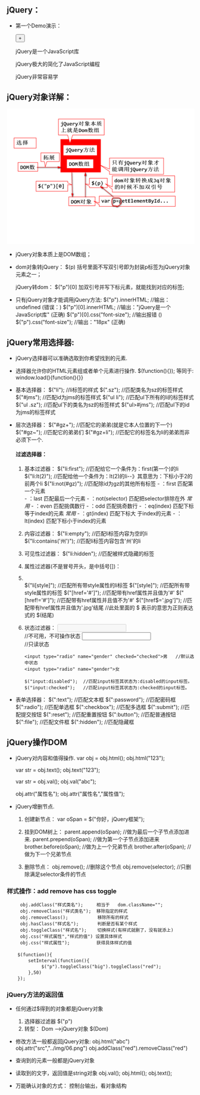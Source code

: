 ## jQuery：

- 第一个Demo演示：
   <title>一个JQuery的小Demo</title>
   	<script type="text/javascript"  src="../jquery-3.1.1.min.js"></script>
   	<script type="text/javascript">
   		function bigger(){
   			//1.获取P的字号;
   			var size=$("p").css("font-size");
   			//2.将"16px"变成可以计算的数字，去掉单位.
   			size = size.replace("px","");
   			//3.字号加大号，设置P标签的字号;
   			$("p").css("font-size",++size +"px");
   		}
   		
   	</script>
   	</head>
   	<body>
   		<input type="button" value="+" onclick="bigger();">
   		<p>jQuery是一个JavaScript库</p>
   		<p>jQuery极大的简化了JavaScript编程</p>
   		<p>jQuery非常容易学</p>
   	</body>

## jQuery对象详解：
![](1.png)

- jQuery对象本质上是DOM数组；

- dom对象转jQuery：  $(p)         括号里面不写双引号即为封装p标签为jQuery对象元素之一；

	 jQuery转dom：	  $("p")[0]    加双引号并写下标元素，就能找到对应的标签;

- 只有jQuery对象才能调用jQuery方法:
		        $("p").innerHTML;             //输出：undefined (错误：)
		$("p")[0].innerHTML;          //输出："jQuery是一个JavaScript库"  (正确)
		$("p")[0].css("font-size");    //输出报错 ()
		$("p").css("font-size");        //输出："18px" (正确)

## jQuery常用选择器:
- jQuery选择器可以准确选取到你希望找到的元素.

- 选择器允许你的HTML元素组或者单个元素进行操作.
   $(function(){});   等同于: window.load(){function(){}}

- 基本选择器：
   $("li");		  //li标签的样式
   	$(".sz");		      //匹配类名为sz的标签样式
   	$("#jms");	      //匹配id为jms的标签样式
   	$("ul li");	              //匹配ul下所有的li的标签样式
   	$("ul .sz");	      //匹配ul下的类名为sz的标签样式
   	$("ul>#jms");	      //匹配ul下的id为jms的标签样式

- 层次选择器：
           $("#gz+");	     //匹配它的弟弟(就是它本人位置的下一个)
   	$("#gz~");	     //匹配它的弟弟们
   	$("#gz+li");            //匹配它的标签名为li的弟弟而非必须下一个.

   #### 过滤选择器：
  1. 基本过滤器：
      $("li:first");    //匹配给它一个条件为：first(第一个)的li	
      	 $("li:lt(2)");	//匹配给他一个条件为：lt(2)的li--》其意思为：下标小于2的前两个li
      	 $("li:not(#gz)"); //匹配除id为gz的其他所有标签
      	 - ：first			匹配第一个元素  
      	 - ：last		     匹配最后一个元素
      	 - ：not(selector)	匹配把selector排除在外    *常用*
      	 - ：even			 匹配挑偶数行
      	 - ：odd			  匹配挑奇数行
      	 - ：eq(index)		匹配下标等于index的元素    *常用*
      	 - ：gt(index)		匹配下标大 于index的元素
      	 - ：lt(index)		匹配下标小于index的元素

  2. 内容过滤器：
      $("li:empty");           //匹配li标签内容为空的li
      	 $("li:contains('州')");  //匹配li标签内容包含'州'的li

  3. 可见性过滤器：
      $("li:hidden");		  //匹配被样式隐藏的标签

  4. 属性过滤器(不是冒号开头，是中括号[])：
      <li style="...."></li>
      	 $("li[style]");		   //匹配所有带style属性的li标签
      	 $("[style]");			 //匹配所有带style属性的标签
      	 $("[href='#']");		  //匹配带有href属性并且值为'#'
      	 $("[href!='#']");		 //匹配带有href属性并且值不为'#'
      	 $("[href$='.jpg']");	  //匹配带有href属性并且值为'.jpg'结尾
      	 //此处里面的 $ 表示的意思为正则表达式的 $(结尾)

  5. 状态过滤器：
      <input type="text" disabled="disabled"><br>    //不可用，不可操作状态
      	 <input type="text" readonly="readonly"><br>    //只读状态
      	
      	 <input type="radio" name="gender" checked="checked">男   //默认选中状态
      	 <input type="radio" name="gender">女 
      	 
      	 $("input:disabled");  //匹配input标签其状态为:disabled的input标签。
      	 $("input:checked");   //匹配input标签其状态为:checked的input标签。

- 表单选择器：
		          $(":text");		//匹配文本框
		 $(":password");	//匹配密码框
		 $(":radio");	   //匹配单选框
		 $(":checkbox");	//匹配多选框
		 $(":submit");	  //匹配提交按钮
		 $(":reset");	   //匹配重置按钮
		 $(":button");	  //匹配普通按钮
		 $(":file");		//匹配文件框
		 $(":hidden");	  //匹配隐藏框

## jQuery操作DOM
- jQuery对内容和值得操作.
   var obj = obj.html();
   	obj.html("<span>123</span>");

   	var str = obj.text();
   	obj.text("123");
   	
   	var str = obj.val();
   	obj.val("abc");
   	
   	obj.attr("属性名");
   	obj.attr("属性名","属性值");

- jQuery增删节点.
  1. 创建新节点：
     	 var oSpan = $("<span id="Demo">你好，jQuery框架</span>");

  2. 挂到DOM树上：
  	  parent.append(oSpan);   //做为最后一个子节点添加进来.
  	 parent.prepend(oSpan);  //做为第一个子节点添加进来
  	 brother.before(oSpan);  //做为上一个兄弟节点
  	 brother.after(oSpan);   //做为下一个兄弟节点

  3. 删除节点：
  	  obj.remove();             //删除这个节点
  	 obj.remove(selector);     //只删除满足selector条件的节点
  		

### 样式操作：add remove has css toggle
		 obj.addClass("样式类名");     相当于   dom.className="";
		 obj.removeClass("样式类名");  移除指定的样式
		 obj.removeClass();           移除所有的样式
		 obj.hasClass("样式名");       判断是否有某个样式
		 obj.toggleClass("样式名");    切换样式(有样式就删了，没有就添上)
		 obj.css("样式属性","样式的值") 设置具体样式
		 obj.css("样式属性");          获得具体样式的值
	 
		$(function(){
			setInterval(function(){
				 $("p").toggleClass("big").toggleClass("red");	
			},50)
		});

### jQuery方法的返回值
- 任何通过$得到的对象都是jQuery对象
  1. 选择器过滤器  $("p")
  2. 转型： Dom -->jQuery对象 $(Dom)


- 修改方法一般都返回jQuery对象:
		obj.html("abc")
		obj.attr("src","../img/06.png")
		obj.addClass("red").removeClass("red")

- 查询到的元素一般都是jQuery对象

- 读取到的文字，返回值是string对象
		obj.val();
		obj.html();
		obj.text();

- 万能确认对象的方式：
		控制台输出，看对象结构

